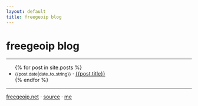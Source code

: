 ```yaml
---
layout: default
title: freegeoip blog
---
```


<h1>freegeoip blog</h1>
<hr>
<ul class="unstyled">
  {% for post in site.posts %}
    <li>
      <span class="muted date"><small>{{post.date|date_to_string}}</small></span>
      &middot; <a href="{{post.url}}">{{post.title}}</a>
    </li>
  {% endfor %}
</ul>

<hr>
<p>
<a href="http://freegeoip.net">freegeoip.net</a> &middot;
<a href="https://github.com/fiorix/freegeoip">source</a> &middot;
<a href="https://github.com/fiorix/">me</a>
</p>
